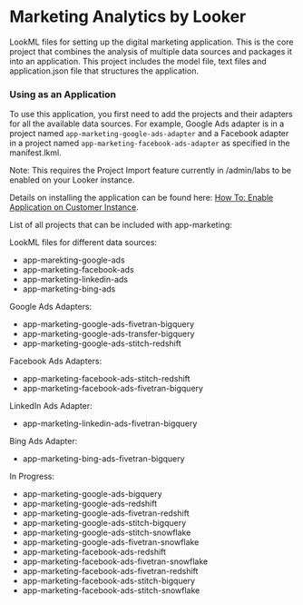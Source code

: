 # Marketing Analytics by Looker

LookML files for setting up the digital marketing application. This is the core project that combines the analysis of multiple data sources and packages it into an application. This project includes the model file, text files and application.json file that structures the application.

### Using as an Application

To use this application, you first need to add the projects and their adapters for all the available data sources. For example, Google Ads adapter is in a project named `app-marketing-google-ads-adapter` and a Facebook adapter in a project named `app-marketing-facebook-ads-adapter` as specified in the manifest.lkml.

Note: This requires the Project Import feature currently in /admin/labs to be enabled on your Looker instance.


Details on installing the application can be found here: [How To: Enable Application on Customer Instance](https://docs.google.com/document/d/15g5Xhr1YziFKeYvZkGYIDj94WyilJ08aT9RA-JLc9YQ).

List of all projects that can be included with app-marketing:

LookML files for different data sources:
- app-marekting-google-ads
- app-marketing-facebook-ads
- app-marketing-linkedin-ads
- app-marketing-bing-ads

Google Ads Adapters:
- app-marketing-google-ads-fivetran-bigquery
- app-marketing-google-ads-transfer-bigquery
- app-marketing-google-ads-stitch-redshift

Facebook Ads Adapters:
- app-marketing-facebook-ads-stitch-redshift
- app-marketing-facebook-ads-fivetran-bigquery

LinkedIn Ads Adapter:
- app-marketing-linkedin-ads-fivetran-bigquery

Bing Ads Adapter:
- app-marketing-bing-ads-fivetran-bigquery

In Progress:
- app-marketing-google-ads-bigquery
- app-marketing-google-ads-redshift
- app-marketing-google-ads-fivetran-redshift
- app-marketing-google-ads-stitch-bigquery
- app-marketing-google-ads-stitch-snowflake
- app-marketing-google-ads-fivetran-snowflake
- app-marketing-facebook-ads-redshift
- app-marketing-facebook-ads-fivetran-snowflake
- app-marketing-facebook-ads-fivetran-redshift
- app-marketing-facebook-ads-stitch-bigquery
- app-marketing-facebook-ads-stitch-snowflake

